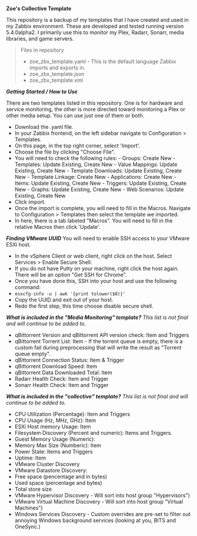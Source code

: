 
**Zoe's Collective Template**

This repository is a backup of my templates that I have created and used in my Zabbix environment. These are developed and tested running version 5.4.0alpha2. I primarily use this to monitor my Plex, Radarr, Sonarr, media libraries, and game servers.

> Files in repository
> - zoe_zbx_template.yaml - This is the default language Zabbix imports and exports in.
> - zoe_zbx_template.json
> - zoe_zbx_template.xml

***Getting Started / How to Use***

There are two templates listed in this repository. One is for hardware and service monitoring, the other is more directed toward monitoring a Plex or other media setup. You can use just one of them or both.

 - Download the .yaml file.
 -  In your Zabbix frontend, on the left sidebar navigate to Configuration > Templates.
 - On this page, in the top right corner, select 'Import'.
 - Choose the file by clicking "Choose File".
 - You will need to check the following rules:
    	 - Groups: Create New
    	 - Templates: Update Existing, Create New
    	 - Value Mappings: Update Existing, Create New
    	 - Template Downloads: Update Existing, Create New
    	 - Template Linkage: Create New
    	 - Applications: Create New
    	 - Items: Update Existing, Create New
    	 - Triggers: Update Existing, Create New
    	 - Graphs: Update Existing, Create New
    	 - Web Scenarios: Update Existing, Create New
 - Click import.
 - Once the import is complete, you will need to fill in the Macros. Navigate to Configuration > Templates then select the template we imported.
 - In here, there is a tab labeled "Macros". You will need to fill in the relative Macros then click 'Update'.

***Finding VMware UUID***
You will need to enable SSH access to your VMware ESXi host. 

 - In the vSphere Client or web client, right click on the host. Select Services > Enable Secure Shell.
 - If you do not have Putty on your machine, right click the host again. There will be an option "Get SSH for Chrome".
 - Once you have done this, SSH into your host and use the following command:
 - `esxcfg-info -u | awk '{print tolower($0)}'`
 - Copy the UUID and exit out of your host.
 - Redo the first step, this time choose disable secure shell.

***What is included in the "Media Monitoring" template?***
*This list is not final and will continue to be added to.*
 - qBittorrent Version and qBittorrent API version check: Item and Triggers
 - qBittorrent Torrent List: Item - If the torrent queue is empty, there is a custom fail during preprocessing that will write the result as "Torrent queue empty".
 - qBittorrent Connection Status: Item & Trigger
 - qBittorrent Download Speed: Item
 - qBittorrent Data Downloaded Total: Item
 - Radarr Health Check: Item and Trigger
 - Sonarr Health Check: Item and Trigger
 
***What is included in the "collective" template?***
*This list is not final and will continue to be added to.*
 - CPU Utilization (Percentage): Item and Triggers
 - CPU Usage (Hz, MHz, GHz): Item
 - ESXi Host memory Usage: Item
 - Filesystem Discovery (Percent and numeric): Items and Triggers.
 - Guest Memory Usage (Numeric): 
 - Memory Max Size (Numberic): Item
 - Power State: Items and Triggers
 - Uptime: Item
 - VMware Cluster Discovery
 - VMware Datastore Discovery:
  - Free space (pencentage and in bytes)
  - Used space (percentage and bytes)
  - Total store size
 - VMware Hypervisor Discovery - Will sort into host group "Hypervisors")
 - VMware Virtual Machine Discovery - Will sort into host group "Virtual Machines")
 - Windows Services Discovery - Custom overrides are pre-set to filter out annoying Windows background services (looking at you, BITS and OneSync.)